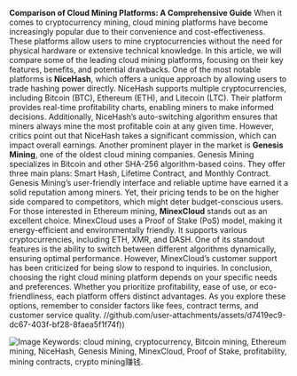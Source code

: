 **Comparison of Cloud Mining Platforms: A Comprehensive Guide**
When it comes to cryptocurrency mining, cloud mining platforms have become increasingly popular due to their convenience and cost-effectiveness. These platforms allow users to mine cryptocurrencies without the need for physical hardware or extensive technical knowledge. In this article, we will compare some of the leading cloud mining platforms, focusing on their key features, benefits, and potential drawbacks.
One of the most notable platforms is **NiceHash**, which offers a unique approach by allowing users to trade hashing power directly. NiceHash supports multiple cryptocurrencies, including Bitcoin (BTC), Ethereum (ETH), and Litecoin (LTC). Their platform provides real-time profitability charts, enabling miners to make informed decisions. Additionally, NiceHash’s auto-switching algorithm ensures that miners always mine the most profitable coin at any given time. However, critics point out that NiceHash takes a significant commission, which can impact overall earnings.
Another prominent player in the market is **Genesis Mining**, one of the oldest cloud mining companies. Genesis Mining specializes in Bitcoin and other SHA-256 algorithm-based coins. They offer three main plans: Smart Hash, Lifetime Contract, and Monthly Contract. Genesis Mining’s user-friendly interface and reliable uptime have earned it a solid reputation among miners. Yet, their pricing tends to be on the higher side compared to competitors, which might deter budget-conscious users.
For those interested in Ethereum mining, **MinexCloud** stands out as an excellent choice. MinexCloud uses a Proof of Stake (PoS) model, making it energy-efficient and environmentally friendly. It supports various cryptocurrencies, including ETH, XMR, and DASH. One of its standout features is the ability to switch between different algorithms dynamically, ensuring optimal performance. However, MinexCloud’s customer support has been criticized for being slow to respond to inquiries.
In conclusion, choosing the right cloud mining platform depends on your specific needs and preferences. Whether you prioritize profitability, ease of use, or eco-friendliness, each platform offers distinct advantages. As you explore these options, remember to consider factors like fees, contract terms, and customer service quality. 
 //github.com/user-attachments/assets/d7419ec9-dc67-403f-bf28-8faea5f1f74f))

![Image](https://github.com/user-attachments/assets/4a25d116-2220-4385-b08e-f287af8fcbc4)
Keywords: cloud mining, cryptocurrency, Bitcoin mining, Ethereum mining, NiceHash, Genesis Mining, MinexCloud, Proof of Stake, profitability, mining contracts, crypto mining赚钱.
